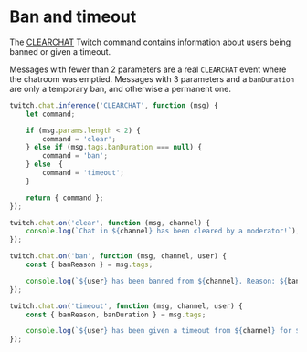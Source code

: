 # Ban and timeout

The [CLEARCHAT](https://dev.twitch.tv/docs/irc/commands/#clearchat-twitch-commands) Twitch command contains information about users being banned or given a timeout.

Messages with fewer than 2 parameters are a real `CLEARCHAT` event where the chatroom was emptied. Messages with 3 parameters and a `banDuration` are only a temporary ban, and otherwise a permanent one.

```javascript
twitch.chat.inference('CLEARCHAT', function (msg) {
    let command;

    if (msg.params.length < 2) {
        command = 'clear';
    } else if (msg.tags.banDuration === null) {
        command = 'ban';
    } else  {
        command = 'timeout';
    }

    return { command };
});

twitch.chat.on('clear', function (msg, channel) {
    console.log(`Chat in ${channel} has been cleared by a moderator!`);
});

twitch.chat.on('ban', function (msg, channel, user) {
    const { banReason } = msg.tags;

    console.log(`${user} has been banned from ${channel}. Reason: ${banReason}`);
});

twitch.chat.on('timeout', function (msg, channel, user) {
    const { banReason, banDuration } = msg.tags;

    console.log(`${user} has been given a timeout from ${channel} for ${banDuration} seconds. Reason: ${banReason}`);
});
```
